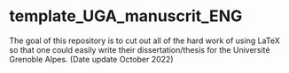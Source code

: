 # template_UGA_manuscrit_ENG
The goal of this repository is to cut out all of the hard work of using LaTeX so that one could easily write their dissertation/thesis for the Université Grenoble Alpes. (Date update October 2022) 
